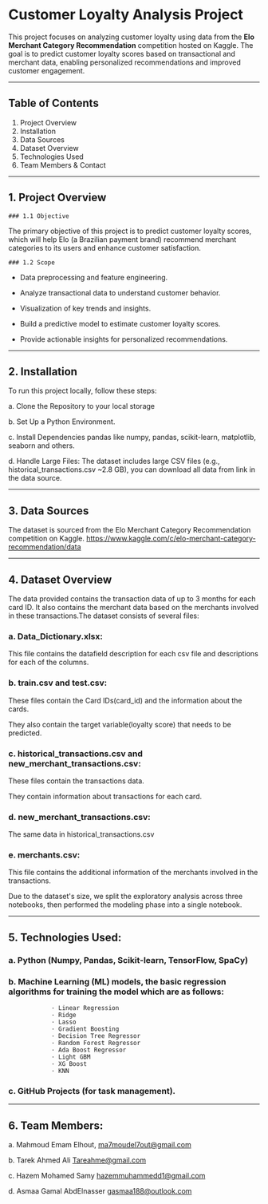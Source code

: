 # Customer Loyalty Analysis Project

This project focuses on analyzing customer loyalty using data from the **Elo Merchant Category Recommendation** competition hosted on Kaggle. The goal is to predict customer loyalty scores based on transactional and merchant data, enabling personalized recommendations and improved customer engagement.

---------------------------------------------------------------------------------------------------------------------------------------------------------------------------

## Table of Contents

1. Project Overview
2. Installation
3. Data Sources
4. Dataset Overview
5. Technologies Used
6. Team Members & Contact


------------------------------------------------------------------------------------------------------------------------------------------------------------

## 1. Project Overview

    ### 1.1 Objective

The primary objective of this project is to predict customer loyalty scores, which will help Elo (a Brazilian payment brand) recommend merchant categories to its users and enhance customer satisfaction.

    ### 1.2 Scope

- Data preprocessing and feature engineering.

- Analyze transactional data to understand customer behavior.

- Visualization of key trends and insights.

- Build a predictive model to estimate customer loyalty scores.

- Provide actionable insights for personalized recommendations.

---------------------------------------------------------------------------------------------------------------------------------------------------

## 2. Installation

To run this project locally, follow these steps:

   a. Clone the Repository to your local storage

   b. Set Up a Python Environment.

   c. Install Dependencies pandas like numpy, pandas, scikit-learn, matplotlib, seaborn and others.

   d. Handle Large Files: The dataset includes large CSV files (e.g., historical_transactions.csv ~2.8 GB), you can download all data from link in the data source.


---------------------------------------------------------------------------------------------------------------------------------------------------------   

## 3. Data Sources

The dataset is sourced from the Elo Merchant Category Recommendation competition on Kaggle.  https://www.kaggle.com/c/elo-merchant-category-recommendation/data

---------------------------------------------------------------------------------------------------------------------------------------------------------   

## 4. Dataset Overview

The data provided contains the transaction data of up to 3 months for each card ID. It also contains the merchant data based on the merchants involved in these transactions.The dataset consists of several files:

   ### a. Data_Dictionary.xlsx:

This file contains the datafield description for each csv file and descriptions for each of the columns.

   ### b. train.csv and test.csv:

These files contain the Card IDs(card_id) and the information about the cards.

They also contain the target variable(loyalty score) that needs to be predicted. 

   ### c. historical_transactions.csv and new_merchant_transactions.csv:
 
These files contain the transactions data. 

They contain information about transactions for each card. 


   ### d. new_merchant_transactions.csv:

The same data in historical_transactions.csv

   ### e. merchants.csv:  

This file contains the additional information of the merchants involved in the transactions.

Due to the dataset's size, we split the exploratory analysis across three notebooks, then performed the modeling phase into a single notebook.


---------------------------------------------------------------------------------------------------------------------------------------------------------   

## 5. Technologies Used:

   ### a. Python (Numpy, Pandas, Scikit-learn, TensorFlow, SpaCy)

   ### b. Machine Learning (ML) models, the basic regression algorithms for training the model which are as follows:
                · Linear Regression
                · Ridge
                · Lasso
                · Gradient Boosting
                · Decision Tree Regressor
                · Random Forest Regressor
                · Ada Boost Regressor
                · Light GBM
                · XG Boost
                · KNN

   ### c. GitHub Projects (for task management).

---------------------------------------------------------------------------------------------------------------------------------------------------------   

## 6. Team Members:

   a. Mahmoud Emam Elhout,         ma7moudel7out@gmail.com 

   b. Tarek Ahmed Ali              Tareahme@gmail.com 

   c. Hazem Mohamed Samy           hazemmuhammedd1@gmail.com

   d. Asmaa Gamal AbdElnasser      gasmaa188@outlook.com
